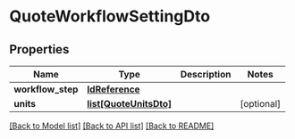 # QuoteWorkflowSettingDto

## Properties
Name | Type | Description | Notes
------------ | ------------- | ------------- | -------------
**workflow_step** | [**IdReference**](IdReference.md) |  | 
**units** | [**list[QuoteUnitsDto]**](QuoteUnitsDto.md) |  | [optional] 

[[Back to Model list]](../README.md#documentation-for-models) [[Back to API list]](../README.md#documentation-for-api-endpoints) [[Back to README]](../README.md)

